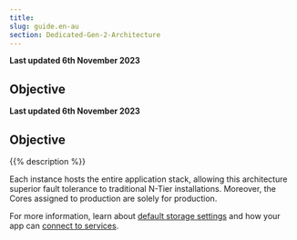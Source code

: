 ```yaml
---
title: 
slug: guide.en-au
section: Dedicated-Gen-2-Architecture
---
```


**Last updated 6th November 2023**



## Objective  

**Last updated 6th November 2023**



## Objective  

{{% description %}}

Each instance hosts the entire application stack,
allowing this architecture superior fault tolerance to traditional N-Tier installations. 
Moreover, the Cores assigned to production are solely for production.

For more information,
learn about [default storage settings](../../dedicated-gen-3/_index.md#storage)
and how your app can [connect to services](../../dedicated-gen-3/_index.md#available-services).
